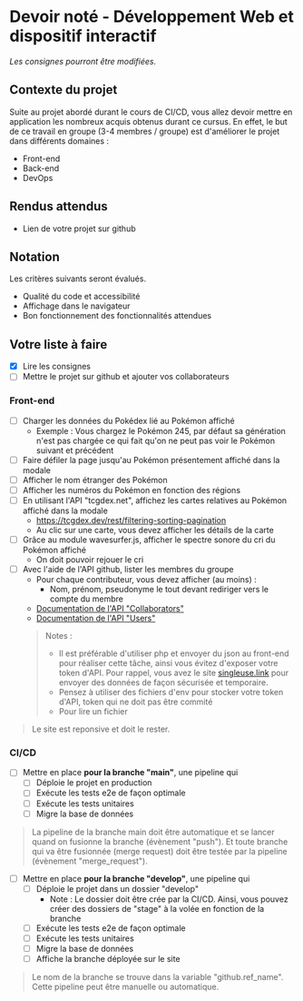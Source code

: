 # Devoir noté - Développement Web et dispositif interactif
_Les consignes pourront être modifiées._

## Contexte du projet
Suite au projet abordé durant le cours de CI/CD, vous allez devoir mettre en application les nombreux acquis obtenus durant ce cursus. En effet, le but de ce travail en groupe (3-4 membres / groupe) est d'améliorer le projet dans différents domaines :
- Front-end
- Back-end
- DevOps

## Rendus attendus
- Lien de votre projet sur github

## Notation
Les critères suivants seront évalués.

- Qualité du code et accessibilité
- Affichage dans le navigateur
- Bon fonctionnement des fonctionnalités attendues

## Votre liste à faire
- [x] Lire les consignes
- [ ] Mettre le projet sur github et ajouter vos collaborateurs

### Front-end
- [ ] Charger les données du Pokédex lié au Pokémon affiché
  - Exemple : Vous chargez le Pokémon 245, par défaut sa génération n'est pas chargée ce qui fait qu'on ne peut pas voir le Pokémon suivant et précédent
- [ ] Faire défiler la page jusqu'au Pokémon présentement affiché dans la modale
- [ ] Afficher le nom étranger des Pokémon
- [ ] Afficher les numéros du Pokémon en fonction des régions
- [ ] En utilisant l'API "tcgdex.net", affichez les cartes relatives au Pokémon affiché dans la modale
  - https://tcgdex.dev/rest/filtering-sorting-pagination
  - Au clic sur une carte, vous devez afficher les détails de la carte
- [ ] Grâce au module wavesurfer.js, afficher le spectre sonore du cri du Pokémon affiché
  - On doit pouvoir rejouer le cri
- [ ] Avec l'aide de l'API github, lister les membres du groupe
  - Pour chaque contributeur, vous devez afficher (au moins) : 
    - Nom, prénom, pseudonyme le tout devant rediriger vers le compte du membre
  - [Documentation de l'API "Collaborators"](https://docs.github.com/fr/rest/collaborators/collaborators?apiVersion=2022-11-28#list-repository-collaborators)
  - [Documentation de l'API "Users"](https://docs.github.com/fr/rest/users/users?apiVersion=2022-11-28#get-a-user)
  > Notes :
  > - Il est préférable d'utiliser php et envoyer du json au front-end pour réaliser cette tâche, ainsi vous évitez d'exposer votre token d'API. Pour rappel, vous avez le site [singleuse.link](https://singleuse.link/create) pour envoyer des données de façon sécurisée et temporaire. 
  > - Pensez à utiliser des fichiers d'env pour stocker votre token d'API, token qui ne doit pas être commité
  > - Pour lire un fichier 

> Le site est reponsive et doit le rester.

### CI/CD
- [ ] Mettre en place **pour la branche "main"**, une pipeline qui
  - [ ] Déploie le projet en production
  - [ ] Exécute les tests e2e de façon optimale
  - [ ] Exécute les tests unitaires
  - [ ] Migre la base de données

> La pipeline de la branche main doit être automatique et se lancer quand on fusionne la branche (évènement "push"). Et toute branche qui va être fusionnée (merge request) doit être testée par la pipeline (évènement "merge_request").

- [ ] Mettre en place **pour la branche "develop"**, une pipeline qui
  - [ ] Déploie le projet dans un dossier "develop"
    - Note : Le dossier doit être crée par la CI/CD. Ainsi, vous pouvez créer des dossiers de "stage" à la volée en fonction de la branche
  - [ ] Exécute les tests e2e de façon optimale
  - [ ] Exécute les tests unitaires
  - [ ] Migre la base de données
  - [ ] Affiche la branche déployée sur le site

> Le nom de la branche se trouve dans la variable "github.ref_name". Cette pipeline peut être manuelle ou automatique.